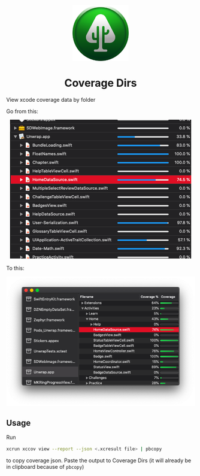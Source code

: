 <p align="center">
<img src="./Media/logo.png" width="150px">
<h1 align="center">Coverage Dirs</h1>
</p>

View xcode coverage data by folder

Go from this:
<p align="center">
<img src="./Media/xc_coverage_screen.png">
</p>

To this:

<p align="center">
<img src="./Media/cov_dirs_screen.png">
</p>

## Usage

Run
``` bash
xcrun xccov view --report --json <.xcresult file> | pbcopy
```
to copy coverage json. Paste the output to Coverage Dirs (it will already be in clipboard because of `pbcopy`)


